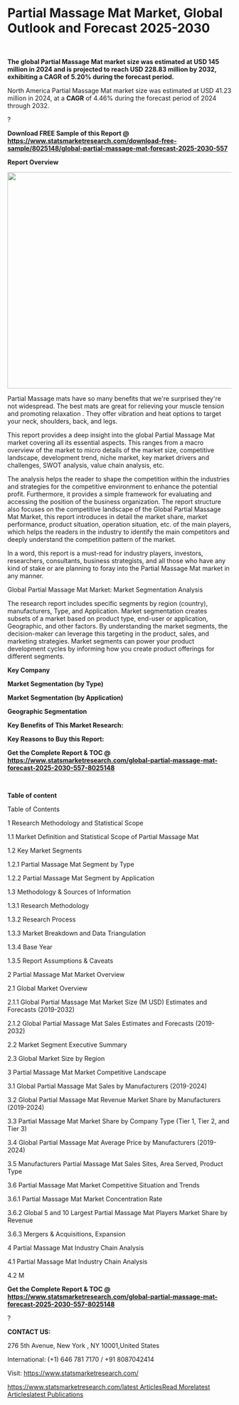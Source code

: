 <h1>Partial Massage Mat Market, Global Outlook and Forecast 2025-2030</h1><br/><p><strong>The global Partial Massage Mat market size was estimated at USD 145 million in 2024 and is projected to reach USD 228.83 million by 2032, exhibiting a <strong>CAGR</strong> of 5.20% during the forecast period.</strong></p>
 
 
 
 <p>North America Partial Massage Mat market size was estimated at USD 41.23 million in 2024, at a <strong>CAGR</strong> of 4.46% during the forecast period of 2024 through 2032.</p>
 
 
 
 <p>? </p>
 
 
 
 <p><strong>Download FREE Sample of this Report @ <a href="https://www.statsmarketresearch.com/download-free-sample/8025148/global-partial-massage-mat-forecast-2025-2030-557">https://www.statsmarketresearch.com/download-free-sample/8025148/global-partial-massage-mat-forecast-2025-2030-557</a></strong></p>
 
 
 
 <p><strong>Report Overview</strong></p>
 
 
 
 <p><strong><img alt="" src="https://www.grandresearchstore.com/assets/report-images/PartialMassageMatMarket.png" style="width: 731px; height: 487px;" /></strong></p>
 
 
 
 <p>Partial Massage mats have so many benefits that we&#39;re surprised they&#39;re not widespread. The best mats are great for relieving your muscle tension and promoting relaxation . They offer vibration and heat options to target your neck, shoulders, back, and legs.</p>
 
 
 
 <p>This report provides a deep insight into the global Partial Massage Mat market covering all its essential aspects. This ranges from a macro overview of the market to micro details of the market size, competitive landscape, development trend, niche market, key market drivers and challenges, SWOT analysis, value chain analysis, etc.</p>
 
 
 
 <p>The analysis helps the reader to shape the competition within the industries and strategies for the competitive environment to enhance the potential profit. Furthermore, it provides a simple framework for evaluating and accessing the position of the business organization. The report structure also focuses on the competitive landscape of the Global Partial Massage Mat Market, this report introduces in detail the market share, market performance, product situation, operation situation, etc. of the main players, which helps the readers in the industry to identify the main competitors and deeply understand the competition pattern of the market.</p>
 
 
 
 <p>In a word, this report is a must-read for industry players, investors, researchers, consultants, business strategists, and all those who have any kind of stake or are planning to foray into the Partial Massage Mat market in any manner.</p>
 
 
 
 <p>Global Partial Massage Mat Market: Market Segmentation Analysis</p>
 
 
 
 <p>The research report includes specific segments by region (country), manufacturers, Type, and Application. Market segmentation creates subsets of a market based on product type, end-user or application, Geographic, and other factors. By understanding the market segments, the decision-maker can leverage this targeting in the product, sales, and marketing strategies. Market segments can power your product development cycles by informing how you create product offerings for different segments.</p>
 
 
 
 <p><strong>Key Company</strong></p>
 
 
 
 <p><strong>Market Segmentation (by Type)</strong></p>
 
 
 
 <p><strong>Market Segmentation (<strong>by Application</strong>)</strong></p>
 
 
 
 <p><strong>Geographic Segmentation</strong></p>
 
 
 
 <p><strong>Key Benefits of This Market Research:</strong></p>
 
 
 
 <p><strong>Key <strong>Reasons to Buy</strong> this Report:</strong></p>
 
 
 
 <div><b>Get the Complete Report & TOC @ <a href="https://www.statsmarketresearch.com/global-partial-massage-mat-forecast-2025-2030-557-8025148">https://www.statsmarketresearch.com/global-partial-massage-mat-forecast-2025-2030-557-8025148</a></b></div>
 
 
 
 <p><br />
 
 <b>Table of content</b></p>
 
 
 
 <p>Table of Contents<br />
 
 1 Research Methodology and Statistical Scope<br />
 
 1.1 Market Definition and Statistical Scope of Partial Massage Mat<br />
 
 1.2 Key Market Segments<br />
 
 1.2.1 Partial Massage Mat Segment by Type<br />
 
 1.2.2 Partial Massage Mat Segment by Application<br />
 
 1.3 Methodology & Sources of Information<br />
 
 1.3.1 Research Methodology<br />
 
 1.3.2 Research Process<br />
 
 1.3.3 Market Breakdown and Data Triangulation<br />
 
 1.3.4 Base Year<br />
 
 1.3.5 Report Assumptions & Caveats<br />
 
 2 Partial Massage Mat Market Overview<br />
 
 2.1 Global Market Overview<br />
 
 2.1.1 Global Partial Massage Mat Market Size (M USD) Estimates and Forecasts (2019-2032)<br />
 
 2.1.2 Global Partial Massage Mat Sales Estimates and Forecasts (2019-2032)<br />
 
 2.2 Market Segment Executive Summary<br />
 
 2.3 Global Market Size by Region<br />
 
 3 Partial Massage Mat Market Competitive Landscape<br />
 
 3.1 Global Partial Massage Mat Sales by Manufacturers (2019-2024)<br />
 
 3.2 Global Partial Massage Mat Revenue Market Share by Manufacturers (2019-2024)<br />
 
 3.3 Partial Massage Mat Market Share by Company Type (Tier 1, Tier 2, and Tier 3)<br />
 
 3.4 Global Partial Massage Mat Average Price by Manufacturers (2019-2024)<br />
 
 3.5 Manufacturers Partial Massage Mat Sales Sites, Area Served, Product Type<br />
 
 3.6 Partial Massage Mat Market Competitive Situation and Trends<br />
 
 3.6.1 Partial Massage Mat Market Concentration Rate<br />
 
 3.6.2 Global 5 and 10 Largest Partial Massage Mat Players Market Share by Revenue<br />
 
 3.6.3 Mergers & Acquisitions, Expansion<br />
 
 4 Partial Massage Mat Industry Chain Analysis<br />
 
 4.1 Partial Massage Mat Industry Chain Analysis<br />
 
 4.2 M</p>
 
 
 
 <div><b>Get the Complete Report & TOC @ <a href="https://www.statsmarketresearch.com/global-partial-massage-mat-forecast-2025-2030-557-8025148">https://www.statsmarketresearch.com/global-partial-massage-mat-forecast-2025-2030-557-8025148</a></b></div>
 
 
 
 <p>? </p>
 
 
 
 <p><b>CONTACT US:</b><br />
 
 276 5th Avenue, New York , NY 10001,United States<br />
 
 International: (+1) 646 781 7170 / +91 8087042414<br />
 
 Visit: <a href="https://www.statsmarketresearch.com/">https://www.statsmarketresearch.com/</a><br />
 
 <a href="https://gyeongbokgung.com">https://www.statsmarketresearch.com/</a><a href="https://hallyeomaritime.com">latest Articles</a><a href="https://jingwansa.com">Read More</a><a href="https://nguoiviet.jp/">latest Articles</a><a href="https://www.intelmarketresearch.com/">latest Publications</a></p>
